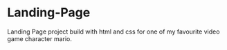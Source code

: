 # Landing-Page
Landing Page project build with html and css for one of my favourite video game character mario.
